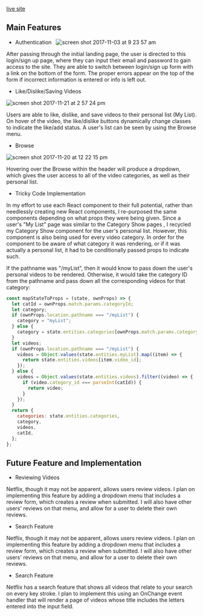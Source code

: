 [live site](https://netfix-ray.herokuapp.com)

## Main Features

  - Authentication
  
  ![screen shot 2017-11-03 at 9 23 57 am](https://user-images.githubusercontent.com/29177545/32375859-8b0d23bc-c079-11e7-9c97-ddb4875d0bab.png)

After passing through the initial landing page, the user is directed to this login/sign up page, where they can input their email and password to gain access to the site. They are able to switch between login/sign up form with a link on the bottom of the form. The proper errors appear on the top of the form if incorrect information is entered or info is left out.

  - Like/Dislike/Saving Videos

  ![screen shot 2017-11-21 at 2 57 24 pm](https://user-images.githubusercontent.com/29177545/33093969-8cb7ce5e-cecc-11e7-96e5-004998113f5e.png)

Users are able to like, dislike, and save videos to their personal list (My List). On hover of the video, the like/dislike buttons dynamically change classes to indicate the like/add status. A user's list can be seen by using the Browse menu.

- Browse

![screen shot 2017-11-20 at 12 22 15 pm](https://user-images.githubusercontent.com/29177545/33031916-9dca507a-cded-11e7-97a9-b8b325e8fc04.png)

Hovering over the Browse within the header will produce a dropdown, which gives the user access to all of the video categories, as well as their personal list.

- Tricky Code Implementation

In my effort to use each React component to their full potential, rather than needlessly creating new React components, I re-purposed the same components depending on what props they were being given. Since a user's "My List" page was similar to the Category Show pages , I recycled my Category Show component for the user's personal list. However, this component is also being used for every video category. In order for the component to be aware of what category it was rendering, or if it was actually a personal list, it had to be conditionally passed props to indicate such.

If the pathname was "/myList", then it would know to pass down the user's personal videos to be rendered. Otherwise, it would take the category ID from the pathname and pass down all the corresponding videos for that category:

```javascript
const mapStateToProps = (state, ownProps) => {
  let catId = ownProps.match.params.categoryId;
  let category;
  if (ownProps.location.pathname === "/myList") {
    category = "myList";
  } else {
    category = state.entities.categories[ownProps.match.params.categoryId];
  }
  let videos;
  if (ownProps.location.pathname === "/myList") {
    videos = Object.values(state.entities.myList).map((item) => {
      return state.entities.videos[item.video_id];
    });
  } else {
    videos = Object.values(state.entities.videos).filter((video) => {
      if (video.category_id === parseInt(catId)) {
        return video;
      }
    });
  }
  return {
    categories: state.entities.categories,
    category,
    videos,
    catId,
  };
};
```


## Future Feature and Implementation

  - Reviewing Videos

   Netflix, though it may not be apparent, allows users review videos. I plan on implementing this feature by adding a dropdown menu that    includes a review form, which creates a review when submitted. I will also have other users' reviews on that menu, and allow for a user    to delete their own reviews.

  - Search Feature

   Netflix, though it may not be apparent, allows users review videos. I plan on implementing this feature by adding a dropdown menu that    includes a review form, which creates a review when submitted. I will also have other users' reviews on that menu, and allow for a user    to delete their own reviews.

  - Search Feature

   Netflix has a search feature that shows all videos that relate to your search on every key stroke. I plan to implement this using an OnChange event handler that will render a page of videos whose title includes the letters entered into the input field.
